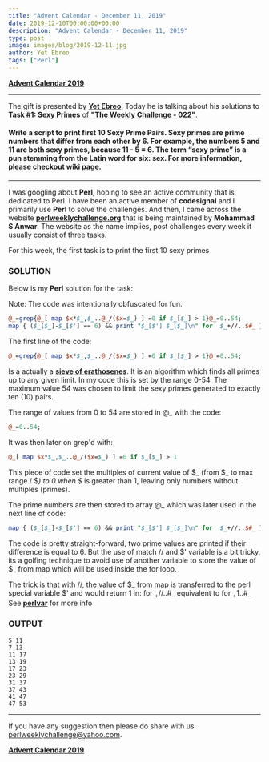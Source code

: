 ```yaml
---
title: "Advent Calendar - December 11, 2019"
date: 2019-12-10T00:00:00+00:00
description: "Advent Calendar - December 11, 2019"
type: post
image: images/blog/2019-12-11.jpg
author: Yet Ebreo
tags: ["Perl"]
---
```


[**Advent Calendar 2019**](/blog/advent-calendar-2019)
***

The gift is presented by [**Yet Ebreo**](/blog/meet-the-champion-025). Today he is talking about his solutions to **Task #1: Sexy Primes** of [**"The Weekly Challenge - 022"**](/blog/perl-weekly-challenge-022).

#### Write a script to print first 10 Sexy Prime Pairs. Sexy primes are prime numbers that differ from each other by 6. For example, the numbers 5 and 11 are both sexy primes, because 11 - 5 = 6. The term “sexy prime” is a pun stemming from the Latin word for six: sex. For more information, please checkout wiki [page](https://en.wikipedia.org/wiki/Sexy_prime).

***

I was googling about **Perl**, hoping to see an active community that is dedicated to Perl. I have been an active member of **codesignal** and I primarily use **Perl** to solve the challenges. And then, I came across the website [**perlweeklychallenge.org**](https://perlweeklychallenge.org) that is being maintained by **Mohammad S Anwar**. The website as the name implies, post challenges every week it usually consist of three tasks.

For this week, the first task is to print the first 10 sexy primes

### SOLUTION

Below is my **Perl** solution for the task:

Note: The code was intentionally obfuscated for fun.

```perl
@_=grep{@_[ map $x*$_,$_..@_/($x=$_) ] =0 if $_[$_] > 1}@_=0..54;
map { ($_[$_]-$_[$'] == 6) && print "$_[$'] $_[$_]\n" for  $_+//..$#_ } 0..$#_;
```

The first line of the code:

```perl
@_=grep{@_[ map $x*$_,$_..@_/($x=$_) ] =0 if $_[$_] > 1}@_=0..54;
```

Is a actually a [**sieve of erathosenes**](https://en.wikipedia.org/wiki/Sieve_of_Eratosthenes). It is an algorithm which finds all primes up to any given limit. In my code this is set by the range 0-54. The maximum value 54 was chosen to limit the sexy primes generated to exactly ten (10) pairs.

The range of values from 0 to 54 are stored in @_ with the code:

```perl
@_=0..54;
```

It was then later on grep'd with:

```perl
@_[ map $x*$_,$_..@_/($x=$_) ] =0 if $_[$_] > 1
```

This piece of code set the multiples of current value of $_ (from $_ to max range / $_) to 0 when $_ is greater than 1, leaving only numbers without multiples (primes).

The prime numbers are then stored to array @_ which was later used in the next line of code:

```perl
map { ($_[$_]-$_[$'] == 6) && print "$_[$'] $_[$_]\n" for  $_+//..$#_ } 0..$#_;
```

The code is pretty straight-forward, two prime values are printed if their difference is equal to 6. But the use of match // and $' variable is a bit tricky, its a golfing technique to avoid use of another variable to store the value of $_ from map which will be used inside the for loop.

The trick is that with //, the value of $_ from map is transferred to the perl special variable $' and would return 1 in: for $_+//..$#_ equivalent to for $_+1..$#_
See [**perlvar**](https://perldoc.perl.org/perlvar.html) for more info

### OUTPUT

    5 11
    7 13
    11 17
    13 19
    17 23
    23 29
    31 37
    37 43
    41 47
    47 53

***
If you have any suggestion then please do share with us <perlweeklychallenge@yahoo.com>.

[**Advent Calendar 2019**](/blog/advent-calendar-2019)
